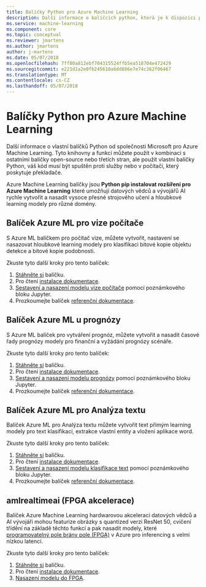 ```yaml
---
title: Balíčky Python pro Azure Machine Learning
description: Další informace o balíčcích python, která je k dispozici pro uživatele Azure Machine Learning.
ms.service: machine-learning
ms.component: core
ms.topic: conceptual
ms.reviewer: jmartens
ms.author: jmartens
author: j-martens
ms.date: 05/07/2018
ms.openlocfilehash: 7ff80a812ebf704315524ffb5ea518704e472429
ms.sourcegitcommit: e221d1a2e0fb245610a6dd886e7e74c362f06467
ms.translationtype: MT
ms.contentlocale: cs-CZ
ms.lasthandoff: 05/07/2018
---
```

# <a name="python-packages-for-azure-machine-learning"></a>Balíčky Python pro Azure Machine Learning

Další informace o vlastní balíčků Python od společnosti Microsoft pro Azure Machine Learning. Tyto knihovny a funkcí můžete použít v kombinaci s ostatními balíčky open-source nebo třetích stran, ale použít vlastní balíčky Python, váš kód musí být spuštěn proti služby nebo v počítači, který poskytuje překladače.

Azure Machine Learning balíčky jsou **Python pip instalovat rozšíření pro Azure Machine Learning** které umožňují datových vědců a vývojářů AI rychle vytvořit a nasadit vysoce přesné strojového učení a hloubkové learning modely pro různé domény.

<a name="amlpcv"></a>
## <a name="azure-ml-package-for-computer-vision"></a>Balíček Azure ML pro vize počítače

S Azure ML balíčkem pro počítač vize, můžete vytvořit, nastavení se nasazovat hloubkové learning modely pro klasifikaci bitové kopie objektu detekce a bitové kopie podobnosti.

Zkuste tyto další kroky pro tento balíček:
1. [Stáhněte si](https://aka.ms/aml-packages/vision/download) balíčku.
1. Pro čtení [instalace dokumentace](https://aka.ms/aml-packages/vision).
1. [Sestavení a nasazení modelu vize počítače](how-to-build-deploy-image-classification-models.md) pomocí poznámkového bloku Jupyter.
1. Prozkoumejte balíček [referenční dokumentace](https://aka.ms/aml-packages/vision).

<a name="amlpf"></a>
## <a name="azure-ml-package-for-forecasting"></a>Balíček Azure ML u prognózy

S Azure ML balíček pro vytváření prognóz, můžete vytvořit a nasadit časové řady prognózy modely pro finanční a vyžádání prognózy scénáře.

Zkuste tyto další kroky pro tento balíček:
1. [Stáhněte si](https://aka.ms/aml-packages/forecasting/download) balíčku.
1. Pro čtení [instalace dokumentace](https://aka.ms/aml-packages/forecasting).
1. [Sestavení a nasazení modelu prognózy](how-to-build-deploy-forecast-models.md) pomocí poznámkového bloku Jupyter.
1. Prozkoumejte balíček [referenční dokumentace](https://aka.ms/aml-packages/forecasting).

<a name="amlpta"></a>
## <a name="azure-ml-package-for-text-analytics"></a>Balíček Azure ML pro Analýza textu

Balíček Azure ML pro Analýza textu můžete vytvořit text přímým learning modely pro text klasifikaci, extrakce vlastní entity a vložení aplikace word.

Zkuste tyto další kroky pro tento balíček:
1. [Stáhněte si](https://aka.ms/aml-packages/text/download) balíčku.
1. Pro čtení [instalace dokumentace](https://aka.ms/aml-packages/text).
1. [Sestavení a nasazení modelu klasifikace text](how-to-build-deploy-text-classification-models.md) pomocí poznámkového bloku Jupyter.
1. Prozkoumejte balíček [referenční dokumentace](https://aka.ms/aml-packages/text).

<a name="amlrealtimeai"></a>
## <a name="amlrealtimeai-fpga-acceleration"></a>amlrealtimeai (FPGA akcelerace)

Balíček Azure Machine Learning hardwarovou akceleraci datových vědců a AI vývojáři mohou featurize obrázky s quantized verzi ResNet 50, cvičení třídění na základě těchto funkcí a pak nasadit modely, které [programovatelný pole brány pole (FPGA)](concept-accelerate-with-fpgas.md) v Azure pro inferencing s velmi nízkou latencí.

Zkuste tyto další kroky pro tento balíček:
1. [Stáhněte si](https://aka.ms/aml-real-time-ai-package) balíčku.
1. Pro čtení [instalace dokumentace](reference-fpga-package-overview.md).
1. [Nasazení modelu do FPGA](how-to-deploy-fpga-web-service.md).

